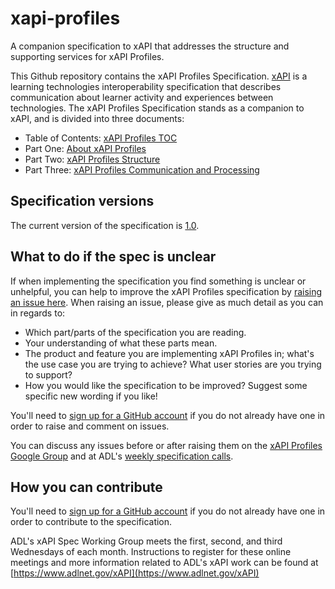 # xapi-profiles
A companion specification to xAPI that addresses the structure and supporting services for xAPI Profiles.

This Github repository contains the xAPI Profiles Specification. [xAPI](https://github.com/adlnet/xAPI-Spec) is a learning
technologies interoperability specification that describes communication
about learner activity and experiences between technologies. The xAPI Profiles Specification stands as a
companion to xAPI, and is divided into three documents:

* Table of Contents: [xAPI Profiles TOC ](./xapi-profiles.md)
* Part One: [About xAPI Profiles](./xapi-profiles.md#part-one)
* Part Two: [xAPI Profiles Structure](./xapi-profiles.md#part-two)
* Part Three: [xAPI Profiles Communication and Processing](./xapi-profiles.md#part-three)

## Specification versions

The current version of the specification is
[1.0](https://github.com/DataInteroperability/xapi-profiles).

## What to do if the spec is unclear

If when implementing the specification you find something is unclear or
unhelpful, you can help to improve the xAPI Profiles specification by
[raising an issue here](https://github.com/DataInteroperability/xapi-profiles/issues). When
raising an issue, please give as much detail as you can in regards to:

* Which part/parts of the specification you are reading.
* Your understanding of what these parts mean.
* The product and feature you are implementing xAPI Profiles in; what's the use case you
  are trying to achieve? What user stories are you trying to support?
* How you would like the specification to be improved? Suggest some specific new
  wording if you like!

You'll need to [sign up for a GitHub account](https://github.com/signup/free) if
you do not already have one in order to raise and comment on issues.

You can discuss any issues before or after raising them on the
[xAPI Profiles Google Group](https://groups.google.com/a/adlnet.gov/forum/#!forum/xapi-spec)
and at ADL's
[weekly specification calls](https://attendee.gotowebinar.com/register/5526804432322315009).

## How you can contribute

You'll need to [sign up for a GitHub account](https://github.com/signup/free) if
you do not already have one in order to contribute to the specification.

ADL's xAPI Spec Working Group meets
the first, second, and third Wednesdays of each month. Instructions to register for these online meetings and
more information related to ADL's xAPI work can be found at [https://www.adlnet.gov/xAPI](https://www.adlnet.gov/xAPI)

